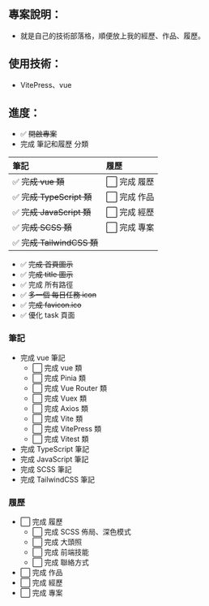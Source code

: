 ## 專案說明：

- 就是自己的技術部落格，順便放上我的經歷、作品、履歷。

## 使用技術：

- VitePress、vue

## 進度：

- ✅ ~~開啟專案~~
- 完成 筆記和履歷 分類

| 筆記                       | 履歷         |
| :------------------------- | :----------- |
| ✅ ~~完成 vue 類~~         | ⬜ 完成 履歷 |
| ✅ ~~完成 TypeScript 類~~  | ⬜ 完成 作品 |
| ✅ ~~完成 JavaScript 類~~  | ⬜ 完成 經歷 |
| ✅ ~~完成 SCSS 類~~        | ⬜ 完成 專案 |
| ✅ ~~完成 TailwindCSS 類~~ |              |

- ✅ ~~完成 首頁圖示~~
- ✅ ~~完成 title 圖示~~
- ✅ 完成 所有路徑
- ✅ ~~多一個 每日任務 icon~~
- ✅ ~~完成 favicon.ico~~
- ✅ 優化 task 頁面

### 筆記

- 完成 vue 筆記
  - ⬜ 完成 vue 類
  - ⬜ 完成 Pinia 類
  - ⬜ 完成 Vue Router 類
  - ⬜ 完成 Vuex 類
  - ⬜ 完成 Axios 類
  - ⬜ 完成 Vite 類
  - ⬜ 完成 VitePress 類
  - ⬜ 完成 Vitest 類
- 完成 TypeScript 筆記
- 完成 JavaScript 筆記
- 完成 SCSS 筆記
- 完成 TailwindCSS 筆記

### 履歷

- ⬜ 完成 履歷
  - ⬜ 完成 SCSS 佈局、深色模式
  - ⬜ 完成 大頭照
  - ⬜ 完成 前端技能
  - ⬜ 完成 聯絡方式
- ⬜ 完成 作品
- ⬜ 完成 經歷
- ⬜ 完成 專案
